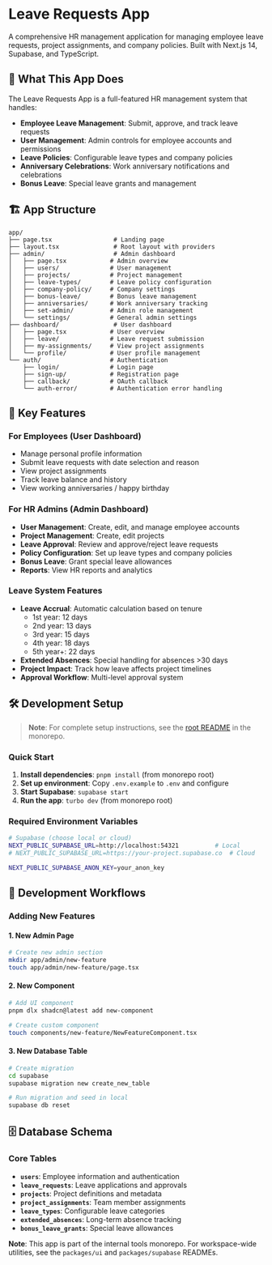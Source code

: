 # Leave Requests App

A comprehensive HR management application for managing employee leave requests, project assignments, and company policies. Built with Next.js 14, Supabase, and TypeScript.

## 🎯 What This App Does

The Leave Requests App is a full-featured HR management system that handles:

- **Employee Leave Management**: Submit, approve, and track leave requests
- **User Management**: Admin controls for employee accounts and permissions
- **Leave Policies**: Configurable leave types and company policies
- **Anniversary Celebrations**: Work anniversary notifications and celebrations
- **Bonus Leave**: Special leave grants and management

## 🏗️ App Structure

```
app/
├── page.tsx                 # Landing page
├── layout.tsx               # Root layout with providers
├── admin/                   # Admin dashboard
│   ├── page.tsx            # Admin overview
│   ├── users/              # User management
│   ├── projects/           # Project management
│   ├── leave-types/        # Leave policy configuration
│   ├── company-policy/     # Company settings
│   ├── bonus-leave/        # Bonus leave management
│   ├── anniversaries/      # Work anniversary tracking
│   ├── set-admin/          # Admin role management
│   └── settings/           # General admin settings
├── dashboard/               # User dashboard
│   ├── page.tsx            # User overview
│   ├── leave/              # Leave request submission
│   ├── my-assignments/     # View project assignments
│   └── profile/            # User profile management
└── auth/                   # Authentication
    ├── login/              # Login page
    ├── sign-up/            # Registration page
    ├── callback/           # OAuth callback
    └── auth-error/         # Authentication error handling
```

## 🚀 Key Features

### **For Employees (User Dashboard)**
- Manage personal profile information
- Submit leave requests with date selection and reason
- View project assignments
- Track leave balance and history
- View working anniversaries / happy birthday

### **For HR Admins (Admin Dashboard)**
- **User Management**: Create, edit, and manage employee accounts
- **Project Management**: Create, edit projects
- **Leave Approval**: Review and approve/reject leave requests
- **Policy Configuration**: Set up leave types and company policies
- **Bonus Leave**: Grant special leave allowances
- **Reports**: View HR reports and analytics

### **Leave System Features**
- **Leave Accrual**: Automatic calculation based on tenure
  - 1st year: 12 days
  - 2nd year: 13 days
  - 3rd year: 15 days
  - 4th year: 18 days
  - 5th year+: 22 days
- **Extended Absences**: Special handling for absences >30 days
- **Project Impact**: Track how leave affects project timelines
- **Approval Workflow**: Multi-level approval system

## 🛠️ Development Setup

> **Note**: For complete setup instructions, see the [root README](../../README.md) in the monorepo.

### **Quick Start**
1. **Install dependencies**: `pnpm install` (from monorepo root)
2. **Set up environment**: Copy `.env.example` to `.env` and configure
3. **Start Supabase**: `supabase start`
4. **Run the app**: `turbo dev` (from monorepo root)

### **Required Environment Variables**
```bash
# Supabase (choose local or cloud)
NEXT_PUBLIC_SUPABASE_URL=http://localhost:54321          # Local
# NEXT_PUBLIC_SUPABASE_URL=https://your-project.supabase.co  # Cloud

NEXT_PUBLIC_SUPABASE_ANON_KEY=your_anon_key
```

## 🔧 Development Workflows

### **Adding New Features**

#### **1. New Admin Page**
```bash
# Create new admin section
mkdir app/admin/new-feature
touch app/admin/new-feature/page.tsx
```

#### **2. New Component**
```bash
# Add UI component
pnpm dlx shadcn@latest add new-component

# Create custom component
touch components/new-feature/NewFeatureComponent.tsx
```

#### **3. New Database Table**
```bash
# Create migration
cd supabase
supabase migration new create_new_table

# Run migration and seed in local
supabase db reset
```

## 🗄️ Database Schema

### **Core Tables**
- **`users`**: Employee information and authentication
- **`leave_requests`**: Leave applications and approvals
- **`projects`**: Project definitions and metadata
- **`project_assignments`**: Team member assignments
- **`leave_types`**: Configurable leave categories
- **`extended_absences`**: Long-term absence tracking
- **`bonus_leave_grants`**: Special leave allowances

**Note**: This app is part of the internal tools monorepo. For workspace-wide utilities, see the `packages/ui` and `packages/supabase` READMEs. 